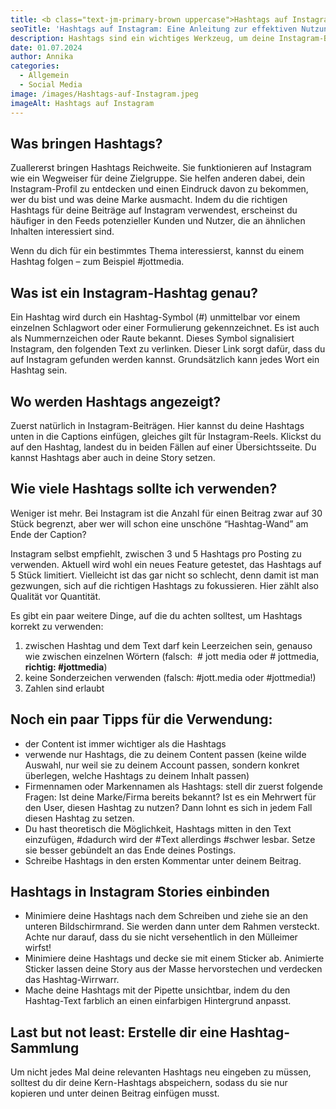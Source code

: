 ```yaml
---
title: <b class="text-jm-primary-brown uppercase">Hashtags auf Instagram:</b> Eine Anleitung zur effektiven Nutzung
seoTitle: 'Hashtags auf Instagram: Eine Anleitung zur effektiven Nutzung'
description: Hashtags sind ein wichtiges Werkzeug, um deine Instagram-Beiträge einem größeren Publikum zugänglich zu machen. In diesem Beitrag erfährst du, wie du Hashtags effektiv nutzen kannst, um die Sichtbarkeit deiner Beiträge zu maximieren und deine Instagram-Präsenz zu stärken.
date: 01.07.2024
author: Annika
categories:
  - Allgemein
  - Social Media
image: /images/Hashtags-auf-Instagram.jpeg
imageAlt: Hashtags auf Instagram
---
```


## **Was bringen Hashtags?**

Zuallererst bringen Hashtags Reichweite. Sie funktionieren auf Instagram wie ein Wegweiser für deine Zielgruppe. Sie helfen anderen dabei, dein Instagram-Profil zu entdecken und einen Eindruck davon zu bekommen, wer du bist und was deine Marke ausmacht. Indem du die richtigen Hashtags für deine Beiträge auf Instagram verwendest, erscheinst du häufiger in den Feeds potenzieller Kunden und Nutzer, die an ähnlichen Inhalten interessiert sind. 

Wenn du dich für ein bestimmtes Thema interessierst, kannst du einem Hashtag folgen – zum Beispiel #jottmedia. 

## **Was ist ein Instagram-Hashtag genau?**

Ein Hashtag wird durch ein Hashtag-Symbol (#) unmittelbar vor einem einzelnen Schlagwort oder einer Formulierung gekennzeichnet. Es ist auch als Nummernzeichen oder Raute bekannt. Dieses Symbol signalisiert Instagram, den folgenden Text zu verlinken. Dieser Link sorgt dafür, dass du auf Instagram gefunden werden kannst. Grundsätzlich kann jedes Wort ein Hashtag sein.

## **Wo werden Hashtags angezeigt?**

Zuerst natürlich in Instagram-Beiträgen. Hier kannst du deine Hashtags unten in die Captions einfügen, gleiches gilt für Instagram-Reels. Klickst du auf den Hashtag, landest du in beiden Fällen auf einer Übersichtsseite. Du kannst Hashtags aber auch in deine Story setzen. 

## **Wie viele Hashtags sollte ich verwenden?**

Weniger ist mehr. Bei Instagram ist die Anzahl für einen Beitrag zwar auf 30 Stück begrenzt, aber wer will schon eine unschöne “Hashtag-Wand” am Ende der Caption?

Instagram selbst empfiehlt, zwischen 3 und 5 Hashtags pro Posting zu verwenden. Aktuell wird wohl ein neues Feature getestet, das Hashtags auf 5 Stück limitiert. Vielleicht ist das gar nicht so schlecht, denn damit ist man gezwungen, sich auf die richtigen Hashtags zu fokussieren. Hier zählt also Qualität vor Quantität.

Es gibt ein paar weitere Dinge, auf die du achten solltest, um Hashtags korrekt zu verwenden:

1. zwischen Hashtag und dem Text darf kein Leerzeichen sein, genauso wie zwischen einzelnen Wörtern (falsch:  # jott media oder # jottmedia, **richtig: #jottmedia**)
2. keine Sonderzeichen verwenden (falsch: #jott.media oder #jottmedia!)
3. Zahlen sind erlaubt

## **Noch ein paar Tipps für die Verwendung:**

- der Content ist immer wichtiger als die Hashtags
- verwende nur Hashtags, die zu deinem Content passen (keine wilde Auswahl, nur weil sie zu deinem Account passen, sondern konkret überlegen, welche Hashtags zu deinem Inhalt passen)
- Firmennamen oder Markennamen als Hashtags: stell dir zuerst folgende Fragen: Ist deine Marke/Firma bereits bekannt? Ist es ein Mehrwert für den User, diesen Hashtag zu nutzen? Dann lohnt es sich in jedem Fall diesen Hashtag zu setzen.
- Du hast theoretisch die Möglichkeit, Hashtags mitten in den Text einzufügen, #dadurch wird der #Text allerdings #schwer lesbar. Setze sie besser gebündelt an das Ende deines Postings.
- Schreibe Hashtags in den ersten Kommentar unter deinem Beitrag.

## **Hashtags in Instagram Stories einbinden**

- Minimiere deine Hashtags nach dem Schreiben und ziehe sie an den unteren Bildschirmrand. Sie werden dann unter dem Rahmen versteckt. Achte nur darauf, dass du sie nicht versehentlich in den Mülleimer wirfst!
- Minimiere deine Hashtags und decke sie mit einem Sticker ab. Animierte Sticker lassen deine Story aus der Masse hervorstechen und verdecken das Hashtag-Wirrwarr.
- Mache deine Hashtags mit der Pipette unsichtbar, indem du den Hashtag-Text farblich an einen einfarbigen Hintergrund anpasst.

## **Last but not least: Erstelle dir eine Hashtag-Sammlung**

Um nicht jedes Mal deine relevanten Hashtags neu eingeben zu müssen, solltest du dir deine Kern-Hashtags abspeichern, sodass du sie nur kopieren und unter deinen Beitrag einfügen musst.
